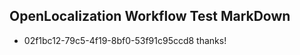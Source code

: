 ## OpenLocalization Workflow Test MarkDown
* 02f1bc12-79c5-4f19-8bf0-53f91c95ccd8 thanks!

<!--HONumber=Nov16_HO2-->


